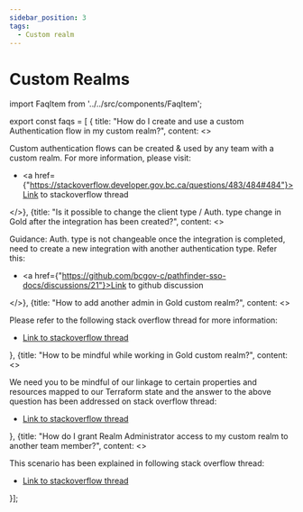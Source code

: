 ```yaml
---
sidebar_position: 3
tags:
  - Custom realm
---
```


# Custom Realms

import FaqItem from '../../src/components/FaqItem';

export const faqs = [
{
title: "How do I create and use a custom Authentication flow in my custom realm?",
content: <><p>Custom authentication flows can be created & used by any team with a custom realm. For more information, please visit:   </p><ul><li><a href={"https://stackoverflow.developer.gov.bc.ca/questions/483/484#484"}>Link to stackoverflow thread</a></li></ul></>},
{title: "Is it possible to change the client type / Auth. type change in Gold after the integration has been created?",
content: <><p>Guidance: Auth. type is not changeable once the integration is completed, need to create a new integration with another authentication type. Refer this: </p><ul><li><a href={"https://github.com/bcgov-c/pathfinder-sso-docs/discussions/21"}>Link to github discussion</a></li></ul></>},
{title: "How to add another admin in Gold custom realm?",
content: <><p>Please refer to the following stack overflow thread for more information:
</p><ul><li><a href={"https://stackoverflow.developer.gov.bc.ca/questions/939/940#940"}>Link to stackoverflow thread</a></li></ul></>},
{title: "How to be mindful while working in Gold custom realm?",
content: <><p>We need you to be mindful of our linkage to certain properties and resources mapped to our Terraform state and the answer to the above question has been addressed on stack overflow thread:
</p><ul><li><a href={"https://stackoverflow.developer.gov.bc.ca/questions/920/921#921"}>Link to stackoverflow thread</a></li></ul></>},
{title: "How do I grant Realm Administrator access to my custom realm to another team member?",
content: <><p>This scenario has been explained in following stack overflow thread:
</p><ul><li><a href={"https://stackoverflow.developer.gov.bc.ca/questions/235/997#997"}>Link to stackoverflow thread</a></li></ul></>}];

<FaqItem faqs={faqs}/>

